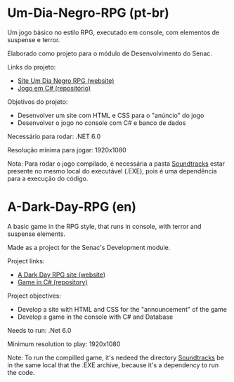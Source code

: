 # Um-Dia-Negro-RPG (pt-br)

Um jogo básico no estilo RPG, executado em console, com elementos de suspense e terror.

Elaborado como projeto para o módulo de Desenvolvimento do Senac.

Links do projeto:
- [Site Um Dia Negro RPG (website)](https://ariiialves.github.io/Um-Dia-Negro-RPG-Site/)
- [Jogo em C# (repositório)](https://github.com/AriiiAlves/Um-Dia-Negro-RPG)

Objetivos do projeto:
- Desenvolver um site com HTML e CSS para o "anúncio" do jogo
- Desenvolver o jogo no console com C# e banco de dados

Necessário para rodar: .NET 6.0

Resolução mínima para jogar: 1920x1080

Nota: Para rodar o jogo compilado, é necessária a pasta [Soundtracks](https://github.com/AriiiAlves/Um-Dia-Negro-RPG/tree/master/Projeto%20rpg/Soundtrack) estar presente no mesmo local do executável (.EXE), pois é uma dependência para a execução do código.

# A-Dark-Day-RPG (en)

A basic game in the RPG style, that runs in console, with terror and suspense elements.

Made as a project for the Senac's Development module.

Project links:
- [A Dark Day RPG site (website)](https://ariiialves.github.io/Um-Dia-Negro-RPG-Site/)
- [Game in C# (repository)](https://github.com/AriiiAlves/Um-Dia-Negro-RPG)

Project objectives:
- Develop a site with HTML and CSS for the "announcement" of the game
- Develop a game in the console with C# and Database

Needs to run: .Net 6.0

Minimum resolution to play: 1920x1080

Note: To run the compilled game, it's nedeed the directory [Soundtracks](https://github.com/AriiiAlves/Um-Dia-Negro-RPG/tree/master/Projeto%20rpg/Soundtrack) be in the same local that the .EXE archive, because it's a dependency to run the code.
